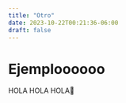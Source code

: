 ```yaml
---
title: "Otro"
date: 2023-10-22T00:21:36-06:00
draft: false
---
```


# Ejemploooooo


HOLA HOLA HOLA🎃

